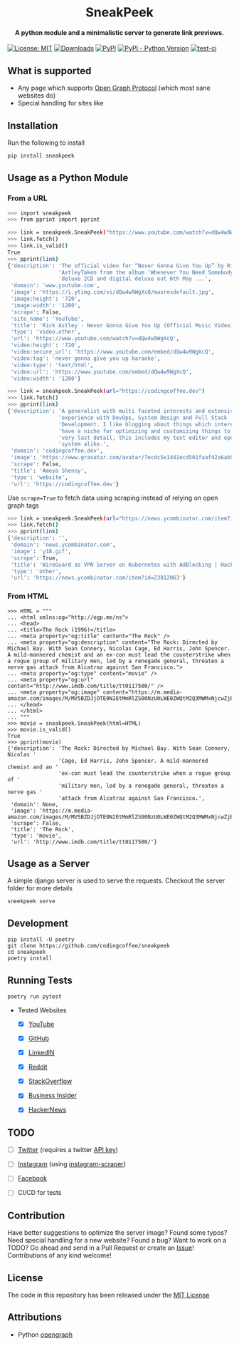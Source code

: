 
<div align="center">
  <h1>
    SneakPeek
  </h1>
  <h4>A python module and a minimalistic server to generate link previews.</h4>
</div>

[![License: MIT](https://img.shields.io/badge/License-MIT-green.svg)](https://opensource.org/licenses/MIT)
[![Downloads](https://pepy.tech/badge/sneakpeek)](https://pepy.tech/project/sneakpeek)
[![PyPI](https://img.shields.io/pypi/v/sneakpeek)](https://pypi.org/project/sneakpeek)
[![PyPI - Python Version](https://img.shields.io/pypi/pyversions/sneakpeek)](https://pypi.org/project/sneakpeek)
[![test-ci](https://img.shields.io/github/workflow/status/codingcoffee/sneakpeek/test-ci)](https://github.com/codingCoffee/sneakpeek/actions)


## What is supported

- Any page which supports [Open Graph Protocol](https://ogp.me) (which most sane websites do)
- Special handling for sites like


## Installation

Run the following to install

```sh
pip install sneakpeek
```


## Usage as a Python Module

### From a URL

```sh
>>> import sneakpeek
>>> from pprint import pprint

>>> link = sneakpeek.SneakPeek("https://www.youtube.com/watch?v=dQw4w9WgXcQ")
>>> link.fetch()
>>> link.is_valid()
True
>>> pprint(link)
{'description': 'The official video for “Never Gonna Give You Up” by Rick '
                'AstleyTaken from the album ‘Whenever You Need Somebody’ – '
                'deluxe 2CD and digital deluxe out 6th May ...',
 'domain': 'www.youtube.com',
 'image': 'https://i.ytimg.com/vi/dQw4w9WgXcQ/maxresdefault.jpg',
 'image:height': '720',
 'image:width': '1280',
 'scrape': False,
 'site_name': 'YouTube',
 'title': 'Rick Astley - Never Gonna Give You Up (Official Music Video)',
 'type': 'video.other',
 'url': 'https://www.youtube.com/watch?v=dQw4w9WgXcQ',
 'video:height': '720',
 'video:secure_url': 'https://www.youtube.com/embed/dQw4w9WgXcQ',
 'video:tag': 'never gonna give you up karaoke',
 'video:type': 'text/html',
 'video:url': 'https://www.youtube.com/embed/dQw4w9WgXcQ',
 'video:width': '1280'}

>>> link = sneakpeek.SneakPeek(url="https://codingcoffee.dev")
>>> link.fetch()
>>> pprint(link)
{'description': 'A generalist with multi faceted interests and extensive '
                'experience with DevOps, System Design and Full Stack '
                'Development. I like blogging about things which interest me, '
                'have a niche for optimizing and customizing things to the '
                'very last detail, this includes my text editor and operating '
                'system alike.',
 'domain': 'codingcoffee.dev',
 'image': 'https://www.gravatar.com/avatar/7ecdc5e1441ecd501faaf42a6ab9d6c0?s=200',
 'scrape': False,
 'title': 'Ameya Shenoy',
 'type': 'website',
 'url': 'https://codingcoffee.dev'}
```

Use `scrape=True` to fetch data using scraping instead of relying on open graph tags

```sh
>>> link = sneakpeek.SneakPeek(url="https://news.ycombinator.com/item?id=23812063", scrape=True)
>>> link.fetch()
>>> pprint(link)
{'description': '',
 'domain': 'news.ycombinator.com',
 'image': 'y18.gif',
 'scrape': True,
 'title': 'WireGuard as VPN Server on Kubernetes with AdBlocking | Hacker News',
 'type': 'other',
 'url': 'https://news.ycombinator.com/item?id=23812063'}
 ```

### From HTML

```
>>> HTML = """
... <html xmlns:og="http://ogp.me/ns">
... <head>
... <title>The Rock (1996)</title>
... <meta property="og:title" content="The Rock" />
... <meta property="og:description" content="The Rock: Directed by Michael Bay. With Sean Connery, Nicolas Cage, Ed Harris, John Spencer. A mild-mannered chemist and an ex-con must lead the counterstrike when a rogue group of military men, led by a renegade general, threaten a nerve gas attack from Alcatraz against San Francisco.">
... <meta property="og:type" content="movie" />
... <meta property="og:url" content="http://www.imdb.com/title/tt0117500/" />
... <meta property="og:image" content="https://m.media-amazon.com/images/M/MV5BZDJjOTE0N2EtMmRlZS00NzU0LWE0ZWQtM2Q3MWMxNjcwZjBhXkEyXkFqcGdeQXVyNDk3NzU2MTQ@._V1_FMjpg_UX1000_.jpg">
... </head>
... </html>
... """
>>> movie = sneakpeek.SneakPeek(html=HTML)
>>> movie.is_valid()
True
>>> pprint(movie)
{'description': 'The Rock: Directed by Michael Bay. With Sean Connery, Nicolas '
                'Cage, Ed Harris, John Spencer. A mild-mannered chemist and an '
                'ex-con must lead the counterstrike when a rogue group of '
                'military men, led by a renegade general, threaten a nerve gas '
                'attack from Alcatraz against San Francisco.',
 'domain': None,
 'image': 'https://m.media-amazon.com/images/M/MV5BZDJjOTE0N2EtMmRlZS00NzU0LWE0ZWQtM2Q3MWMxNjcwZjBhXkEyXkFqcGdeQXVyNDk3NzU2MTQ@._V1_FMjpg_UX1000_.jpg',
 'scrape': False,
 'title': 'The Rock',
 'type': 'movie',
 'url': 'http://www.imdb.com/title/tt0117500/'}
```


## Usage as a Server

A simple django server is used to serve the requests. Checkout the server folder for more details

```
sneekpeek serve
```


## Development

```
pip install -U poetry
git clone https://github.com/codingcoffee/sneakpeek
cd sneakpeek
poetry install
```


## Running Tests

```sh
poetry run pytest
```

- Tested Websites
  - [x] [YouTube](https://youtube.com)
  - [x] [GitHub](https://github.com)
  - [x] [LinkedIN](https://linkedin.com)
  - [x] [Reddit](https://reddit.com)
  - [x] [StackOverflow](https://stackoverflow.com)
  - [x] [Business Insider](https://www.businessinsider.in)
  - [x] [HackerNews](https://news.ycombinator.com/)


## TODO

- [ ] [Twitter](https://twitter.com) (requires a twitter [API key](https://developer.twitter.com/))
- [ ] [Instagram](https://instagram.com) (using [instagram-scraper](https://github.com/arc298/instagram-scraper))
- [ ] [Facebook](https://www.businessinsider.in)
- [ ] CI/CD for tests


## Contribution

Have better suggestions to optimize the server image? Found some typos? Need special handling for a new website? Found a bug? Want to work on a TODO? Go ahead and send in a Pull Request or create an [Issue](https://github.com/codingcoffee/sneakpeek/issues)! Contributions of any kind welcome!


## License

The code in this repository has been released under the [MIT License](https://opensource.org/licenses/MIT)


## Attributions

- Python [opengraph](https://github.com/erikriver/opengraph)

